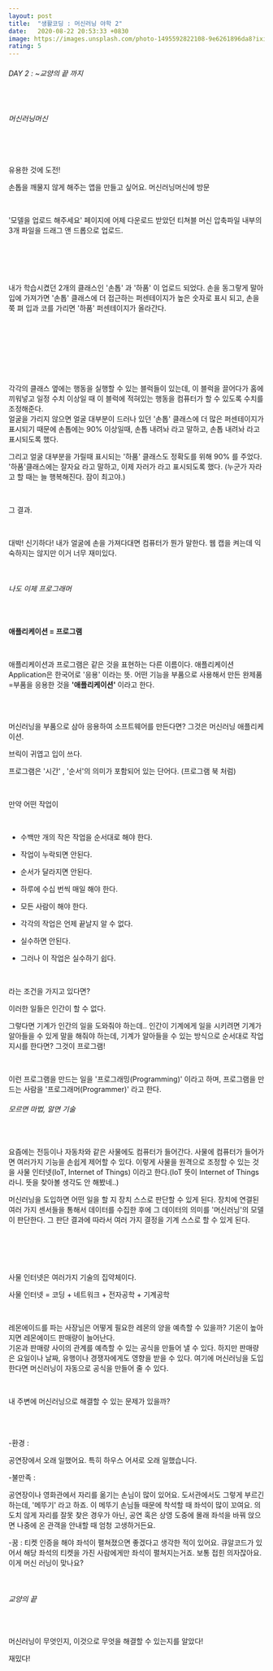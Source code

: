 ```yaml
---
layout: post
title:  "생활코딩 : 머신러닝 야학 2"
date:   2020-08-22 20:53:33 +0830
image: https://images.unsplash.com/photo-1495592822108-9e6261896da8?ixid=MnwxMjA3fDB8MHxzZWFyY2h8M3x8bWFjaGluZSUyMGxlYXJuaW5nfGVufDB8fDB8fA%3D%3D&ixlib=rb-1.2.1&auto=format&fit=crop&w=500&q=60
rating: 5
---
```


###### DAY 2 : ~교양의 끝 까지 

​<br>

###### 머신러닝머신

​<br>
​

유용한 것에 도전!   

손톱을 깨물지 않게 해주는 앱을 만들고 싶어요. 머신러닝머신에 방문  

​

'모델을 업로드 해주세요' 페이지에 어제 다운로드 받았던 티쳐블 머신 압축파일 내부의 3개 파일을 드래그 앤 드롭으로 업로드.   


​

​<br>
​

내가 학습시켰던 2개의 클래스인 '손톱' 과 '하품' 이 업로드 되었다. 손을 동그랗게 말아 입에 가져가면 '손톱' 클래스에 더 접근하는 퍼센테이지가 높은 숫자로 표시 되고, 손을 쭉 펴 입과 코를 가리면 '하품' 퍼센테이지가 올라간다.

​


​

​<br>

 

​

각각의 클래스 옆에는 행동을 실행할 수 있는 블럭들이 있는데, 이 블럭을 끌어다가 홈에 끼워넣고 일정 수치 이상일 때 이 블럭에 적혀있는 행동을 컴퓨터가 할 수 있도록 수치를 조정해준다.   
얼굴을 가리지 않으면 얼굴 대부분이 드러나 있던 '손톱' 클래스에 더 많은 퍼센테이지가 표시되기 때문에 손톱에는 90% 이상일때, 손톱 내려놔 라고 말하고, 손톱 내려놔 라고 표시되도록 했다.

그리고 얼굴 대부분을 가릴때 표시되는 '하품' 클래스도 정확도를 위해 90% 를 주었다.  
'하품'클래스에는 잘자요 라고 말하고, 이제 자러가 라고 표시되도록 했다. (누군가 자라고 할 때는 늘 행복해진다. 잠이 최고야.)

​
​<br>

그 결과.    

  
​

대박! 신기하다! 내가 얼굴에 손을 가져다대면 컴퓨터가 뭔가 말한다. 웹 캡을 켜는데 익숙하지는 않지만 이거 너무 재미있다.

​
  
###### 나도 이제 프로그래머
  
​

**애플리케이션 = 프로그램**  

​<br>


애플리케이션과 프로그램은 같은 것을 표현하는 다른 이름이다. 애플리케이션 Application은 한국어로 '응용' 이라는 뜻. 어떤 기능을 부품으로 사용해서 만든 완제품=부품을 응용한 것을 **'애플리케이션'** 이라고 한다.

​<br>
​

머신러닝을 부품으로 삼아 응용하여 소프트웨어를 만든다면? 그것은 머신러닝 애플리케이션.   


브릭이 귀엽고 입이 쓰다.   


프로그램은 '시간' , '순서'의 의미가 포함되어 있는 단어다. (프로그램 북 처럼)
​<br>


​

만약 어떤 작업이

​

- 수백만 개의 작은 작업을 순서대로 해야 한다.  

- 작업이 누락되면 안된다.  

- 순서가 달라지면 안된다.  

- 하루에 수십 번씩 매일 해야 한다.  

- 모든 사람이 해야 한다.  

- 각각의 작업은 언제 끝날지 알 수 없다.

- 실수하면 안된다.

- 그러나 이 작업은 실수하기 쉽다.
​<br>

​

라는 조건을 가지고 있다면?


이러한 일들은 인간이 할 수 없다.

그렇다면 기계가 인간의 일을 도와줘야 하는데.. 인간이 기계에게 일을 시키려면 기계가 알아들을 수 있게 말을 해줘야 하는데, 기계가 알아들을 수 있는 방식으로 순서대로 작업 지시를 한다면? 그것이 프로그램!

​

이런 프로그램을 만드는 일을 '프로그래밍(Programming)' 이라고 하며, 프로그램을 만드는 사람을 '프로그래머(Programmer)' 라고 한다.


###### 모르면 마법, 알면 기술

​

요즘에는 전등이나 자동차와 같은 사물에도 컴퓨터가 들어간다. 사물에 컴퓨터가 들어가면 여러가지 기능을 손쉽게 제어할 수 있다. 이렇게 사물을 원격으로 조정할 수 있는 것을 사물 인터넷(IoT, Internet of Things) 이라고 한다.(IoT 뜻이 Internet of Things 라니. 뜻을 찾아볼 생각도 안 해봤네..) 

머신러닝을 도입하면 어떤 일을 할 지 장치 스스로 판단할 수 있게 된다. 장치에 연결된 여러 가지 센서들을 통해서 데이터를 수집한 후에 그 데이터의 의미를 '머신러닝'의 모델이 판단한다. 그 판단 결과에 따라서 여러 가지 결정을 기계 스스로 할 수 있게 된다.

​<br>
​

​

사물 인터넷은 여러가지 기술의 집약체이다.   

사물 인터넷 = 코딩 + 네트워크 + 전자공학 + 기계공학    

​

레몬에이드를 파는 사장님은 어떻게 필요한 레몬의 양을 예측할 수 있을까? 기온이 높아지면 레몬에이드 판매량이 늘어난다.  
기온과 판매량 사이의 관계를 예측할 수 있는 공식을 만들어 낼 수 있다. 하지만 판매량은 요일이나 날짜, 유행이나 경쟁자에게도 영향을 받을 수 있다. 여기에 머신러닝을 도입한다면 머신러닝이 자동으로 공식을 만들어 줄 수 있다.

​

내 주변에 머신러닝으로 해결할 수 있는 문제가 있을까?

​<br>
​

-환경 :   

공연장에서 오래 일했어요. 특히 하우스 어셔로 오래 일했습니다.   

-불만족 :   

공연장이나 영화관에서 자리를 옮기는 손님이 많이 있어요. 도서관에서도 그렇게 부르긴 하는데, '메뚜기' 라고 하죠. 이 메뚜기 손님들 때문에 착석할 때 좌석이 많이 꼬여요. 의도치 않게 자리를 잘못 찾은 경우가 아닌, 공연 혹은 상영 도중에 몰래 좌석을 바꿔 앉으면 나중에 온 관객을 안내할 때 엄청 고생하거든요.   
 
-꿈 : 티켓 인증을 해야 좌석이 펼쳐졌으면 좋겠다고 생각한 적이 있어요. 큐알코드가 있어서 해당 좌석의 티켓을 가진 사람에게만 좌석이 펼쳐지는거죠. 보통 접힌 의자잖아요. 이게 머신 러닝이 맞나요?  

​

###### 교양의 끝

​

머신러닝이 무엇인지, 이것으로 무엇을 해결할 수 있는지를 알았다!  

재밌다!